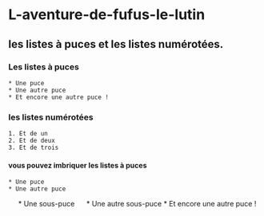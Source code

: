 # L-aventure-de-fufus-le-lutin

## les listes à puces et les listes numérotées.

### Les listes à puces
	* Une puce
	* Une autre puce
	* Et encore une autre puce !

### les listes numérotées
	1. Et de un
	2. Et de deux
	3. Et de trois

#### vous pouvez imbriquer les listes à puces
	* Une puce
	* Une autre puce
    	  * Une sous-puce
    	  * Une autre sous-puce
	* Et encore une autre puce !
